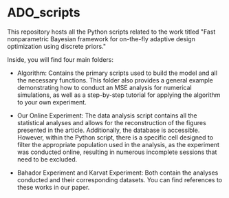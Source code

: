 # ADO_scripts

This repository hosts all the Python scripts related to the work titled "Fast nonparametric Bayesian framework for on-the-fly adaptive design optimization using discrete priors."

Inside, you will find four main folders:

- Algorithm: Contains the primary scripts used to build the model and all the necessary functions. This folder also provides a general example demonstrating how to conduct an MSE analysis for numerical simulations, as well as a step-by-step tutorial for applying the algorithm to your own experiment.

- Our Online Experiment: The data analysis script contains all the statistical analyses and allows for the reconstruction of the figures presented in the article. Additionally, the database is accessible. However, within the Python script, there is a specific cell designed to filter the appropriate population used in the analysis, as the experiment was conducted online, resulting in numerous incomplete sessions that need to be excluded.

- Bahador Experiment and Karvat Experiment: Both contain the analyses conducted and their corresponding datasets. You can find references to these works in our paper.

